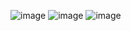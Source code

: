 ![image](https://github.com/user-attachments/assets/b70b79da-47ea-4b3a-b116-494a6f886de1)
![image](https://github.com/user-attachments/assets/63df2cf2-a8bf-4b9a-b2bc-008edfbb4012)
![image](https://github.com/user-attachments/assets/172a07f2-ce58-4823-b577-9fd0fc26747f)
